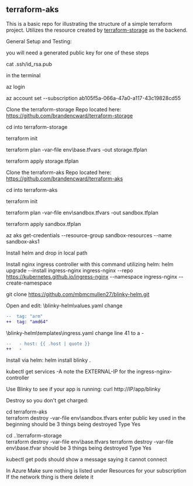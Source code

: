 ## terraform-aks

This is a basic repo for illustrating the structure of a simple terraform project. Utilizes the resource created by [terraform-storage](https://github.com/brandencward/terraform-aks) as the backend.

General Setup and Testing:

you will need a generated public key for one of these steps

cat .ssh/id_rsa.pub

in the terminal

az login

az account set --subscription ab105f5a-066a-47a0-a117-43c19828cd55

Clone the terraform-storage Repo located here: https://github.com/brandencward/terraform-storage

cd into terraform-storage

terraform init

terraform plan -var-file env\base.tfvars -out storage.tfplan

terraform apply storage.tfplan

Clone the terraform-aks Repo located here: https://github.com/brandencward/terraform-aks

cd into terraform-aks

terraform init

terraform plan -var-file env\sandbox.tfvars -out sandbox.tfplan

terraform apply sandbox.tfplan

az aks get-credentials --resource-group sandbox-resources --name sandbox-aks1

Install helm and drop in local path

Install nginx ingress controller with this command utilizing helm:
helm upgrade --install ingress-nginx ingress-nginx  --repo https://kubernetes.github.io/ingress-nginx  --namespace ingress-nginx --create-namespace

git clone https://github.com/mbmcmullen27/blinky-helm.git

Open and edit:
\blinky-helm\values.yaml
change 

```diff
--  tag: "arm"
++  tag: "amd64"
```

\blinky-helm\templates\ingress.yaml
change line 41 to a -
```diff
--   - host: {{ .host | quote }}
++   -
```

Install via helm:
helm install blinky .

kubectl get services -A
note the EXTERNAL-IP for the  ingress-nginx-controller

Use Blinky to see if your app is running:
curl http://IP/app/blinky

Destroy so you don't get charged:

cd terraform-aks\
terraform destroy -var-file env\sandbox.tfvars
enter public key used in the beginning
should be 3 things being destroyed
Type Yes

cd ..\terraform-storage\
terraform destroy -var-file env\base.tfvars
terraform destroy -var-file env\base.tfvar
should be 3 things being destroyed
Type Yes

kubectl get pods
should show a message saying it cannot connect

In Azure Make sure nothing is listed under Resources for your subscription
If the network thing is there delete it
